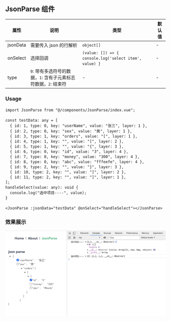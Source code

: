## JsonParse 组件

| 属性     | 说明                                                            | 类型                                                   | 默认值 |
| -------- | --------------------------------------------------------------- | ------------------------------------------------------ | ------ |
| jsonData | 需要传入 json 的行解析                                          | `object[]`                                             | -      |
| onSelect | 选择回调                                                        | `(value: []) => { console.log('select item', value) }` | -      |
| type     | `0`: 带有多选符号的数据，`1`: 含有子元素标志符数据，`2`: 结束符 | -                                                      | -      |

### Usage

```
import JsonParse from "@/components/JsonParse/index.vue";

const testData: any = [
  { id: 1, type: 0, key: "userName", value: "张三", layer: 1 },
  { id: 2, type: 0, key: "sex", value: "男", layer: 1 },
  { id: 3, type: 1, key: "orders", value: "[", layer: 1 },
  { id: 4, type: 1, key: "", value: "[", layer: 2 },
  { id: 5, type: 1, key: "", value: "{", layer: 3 },
  { id: 6, type: 0, key: "id", value: "3", layer: 4 },
  { id: 7, type: 0, key: "money", value: "300", layer: 4 },
  { id: 8, type: 0, key: "abc", value: "fffeefe", layer: 4 },
  { id: 9, type: 2, key: "", value: "}", layer: 3 },
  { id: 10, type: 2, key: "", value: "]", layer: 2 },
  { id: 11, type: 2, key: "", value: "]", layer: 1 },
];
handleSelect(value: any): void {
  console.log("选中项目----", value);
}

<JsonParse :jsonData="testData" @onSelect="handleSelect"></JsonParse>
```

### 效果展示

<p>
  <img width="900" src="../../../github/image/JsonParse.jpeg">
</p>
